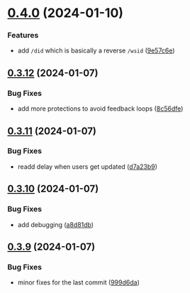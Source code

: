 # [0.4.0](https://github.com/Torwent/wasp-discord/compare/v0.3.12...v0.4.0) (2024-01-10)


### Features

* add `/did` which is basically a reverse `/wsid` ([9e57c6e](https://github.com/Torwent/wasp-discord/commit/9e57c6e87e2a906729ed5ed22ff99d89d165eba2))



## [0.3.12](https://github.com/Torwent/wasp-discord/compare/v0.3.11...v0.3.12) (2024-01-07)


### Bug Fixes

* add more protections to avoid feedback loops ([8c56dfe](https://github.com/Torwent/wasp-discord/commit/8c56dfebc10b121884bc9481fbd3f5e896443117))



## [0.3.11](https://github.com/Torwent/wasp-discord/compare/v0.3.10...v0.3.11) (2024-01-07)


### Bug Fixes

* readd delay when users get updated ([d7a23b9](https://github.com/Torwent/wasp-discord/commit/d7a23b9a79eeb7dd8aa121567e6529f5d9593cfc))



## [0.3.10](https://github.com/Torwent/wasp-discord/compare/v0.3.9...v0.3.10) (2024-01-07)


### Bug Fixes

* add debugging ([a8d81db](https://github.com/Torwent/wasp-discord/commit/a8d81db42d0eed4e94b4bf9f31bbb9ef8d61b715))



## [0.3.9](https://github.com/Torwent/wasp-discord/compare/v0.3.8...v0.3.9) (2024-01-07)


### Bug Fixes

* minor fixes for the last commit ([999d6da](https://github.com/Torwent/wasp-discord/commit/999d6da05951024de5dff79ddb8e9c6c26ff6c7f))




